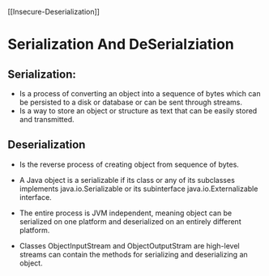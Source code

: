 [[Insecure-Deserialization]]

# Serialization And DeSerialziation

## Serialization: 
- Is a process of converting an object into a sequence of bytes which can be persisted to a disk or database or can be sent through streams. 
- Is a way to store an object or structure as text that can be easily stored and transmitted.

## Deserialization
- Is the reverse process of creating object from sequence of bytes.

- A Java object is a serializable if its class or any of its subclasses implements java.io.Serializable or its subinterface java.io.Externalizable interface.
- The entire process is JVM independent, meaning object can be serialized on one platform and deserialized on an entirely different platform.
- Classes ObjectInputStream and ObjectOutputStram are high-level streams can contain the methods for serializing and deserializing an object.  